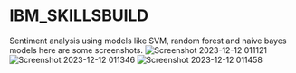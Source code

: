 # IBM_SKILLSBUILD
Sentiment analysis using models like SVM, random forest and naive bayes models
here are some screenshots.
![Screenshot 2023-12-12 011121](https://github.com/parasharesnehal/IBM_SKILLSBUILD/assets/98743873/ffd850d9-646e-4c5c-987d-82537bf285d9)
![Screenshot 2023-12-12 011346](https://github.com/parasharesnehal/IBM_SKILLSBUILD/assets/98743873/f9868486-ccc6-4573-8d8a-e444619cc8aa)
![Screenshot 2023-12-12 011458](https://github.com/parasharesnehal/IBM_SKILLSBUILD/assets/98743873/6213217b-c470-469f-895a-a1196ffc47f4)
